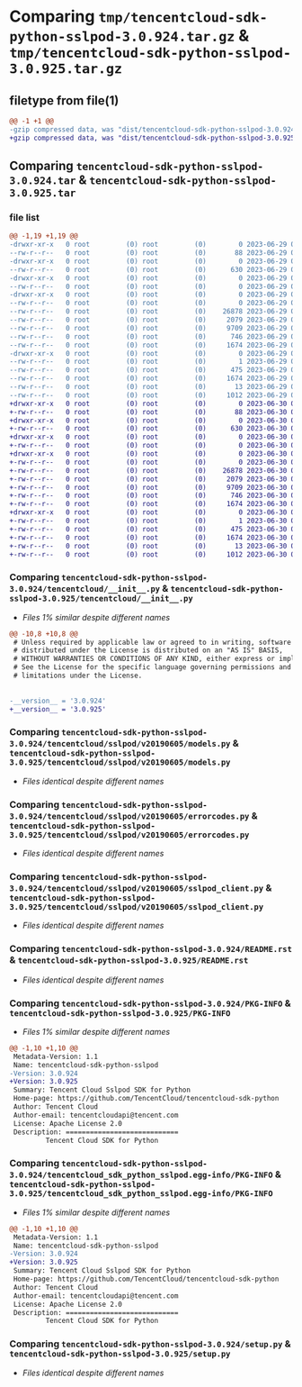 # Comparing `tmp/tencentcloud-sdk-python-sslpod-3.0.924.tar.gz` & `tmp/tencentcloud-sdk-python-sslpod-3.0.925.tar.gz`

## filetype from file(1)

```diff
@@ -1 +1 @@
-gzip compressed data, was "dist/tencentcloud-sdk-python-sslpod-3.0.924.tar", last modified: Thu Jun 29 00:41:43 2023, max compression
+gzip compressed data, was "dist/tencentcloud-sdk-python-sslpod-3.0.925.tar", last modified: Fri Jun 30 02:21:23 2023, max compression
```

## Comparing `tencentcloud-sdk-python-sslpod-3.0.924.tar` & `tencentcloud-sdk-python-sslpod-3.0.925.tar`

### file list

```diff
@@ -1,19 +1,19 @@
-drwxr-xr-x   0 root         (0) root         (0)        0 2023-06-29 00:41:43.000000 tencentcloud-sdk-python-sslpod-3.0.924/
--rw-r--r--   0 root         (0) root         (0)       88 2023-06-29 00:41:43.000000 tencentcloud-sdk-python-sslpod-3.0.924/setup.cfg
-drwxr-xr-x   0 root         (0) root         (0)        0 2023-06-29 00:41:43.000000 tencentcloud-sdk-python-sslpod-3.0.924/tencentcloud/
--rw-r--r--   0 root         (0) root         (0)      630 2023-06-29 00:41:43.000000 tencentcloud-sdk-python-sslpod-3.0.924/tencentcloud/__init__.py
-drwxr-xr-x   0 root         (0) root         (0)        0 2023-06-29 00:41:43.000000 tencentcloud-sdk-python-sslpod-3.0.924/tencentcloud/sslpod/
--rw-r--r--   0 root         (0) root         (0)        0 2023-06-29 00:41:43.000000 tencentcloud-sdk-python-sslpod-3.0.924/tencentcloud/sslpod/__init__.py
-drwxr-xr-x   0 root         (0) root         (0)        0 2023-06-29 00:41:43.000000 tencentcloud-sdk-python-sslpod-3.0.924/tencentcloud/sslpod/v20190605/
--rw-r--r--   0 root         (0) root         (0)        0 2023-06-29 00:41:43.000000 tencentcloud-sdk-python-sslpod-3.0.924/tencentcloud/sslpod/v20190605/__init__.py
--rw-r--r--   0 root         (0) root         (0)    26878 2023-06-29 00:41:43.000000 tencentcloud-sdk-python-sslpod-3.0.924/tencentcloud/sslpod/v20190605/models.py
--rw-r--r--   0 root         (0) root         (0)     2079 2023-06-29 00:41:43.000000 tencentcloud-sdk-python-sslpod-3.0.924/tencentcloud/sslpod/v20190605/errorcodes.py
--rw-r--r--   0 root         (0) root         (0)     9709 2023-06-29 00:41:43.000000 tencentcloud-sdk-python-sslpod-3.0.924/tencentcloud/sslpod/v20190605/sslpod_client.py
--rw-r--r--   0 root         (0) root         (0)      746 2023-06-29 00:41:43.000000 tencentcloud-sdk-python-sslpod-3.0.924/README.rst
--rw-r--r--   0 root         (0) root         (0)     1674 2023-06-29 00:41:43.000000 tencentcloud-sdk-python-sslpod-3.0.924/PKG-INFO
-drwxr-xr-x   0 root         (0) root         (0)        0 2023-06-29 00:41:43.000000 tencentcloud-sdk-python-sslpod-3.0.924/tencentcloud_sdk_python_sslpod.egg-info/
--rw-r--r--   0 root         (0) root         (0)        1 2023-06-29 00:41:43.000000 tencentcloud-sdk-python-sslpod-3.0.924/tencentcloud_sdk_python_sslpod.egg-info/dependency_links.txt
--rw-r--r--   0 root         (0) root         (0)      475 2023-06-29 00:41:43.000000 tencentcloud-sdk-python-sslpod-3.0.924/tencentcloud_sdk_python_sslpod.egg-info/SOURCES.txt
--rw-r--r--   0 root         (0) root         (0)     1674 2023-06-29 00:41:43.000000 tencentcloud-sdk-python-sslpod-3.0.924/tencentcloud_sdk_python_sslpod.egg-info/PKG-INFO
--rw-r--r--   0 root         (0) root         (0)       13 2023-06-29 00:41:43.000000 tencentcloud-sdk-python-sslpod-3.0.924/tencentcloud_sdk_python_sslpod.egg-info/top_level.txt
--rw-r--r--   0 root         (0) root         (0)     1012 2023-06-29 00:41:43.000000 tencentcloud-sdk-python-sslpod-3.0.924/setup.py
+drwxr-xr-x   0 root         (0) root         (0)        0 2023-06-30 02:21:23.000000 tencentcloud-sdk-python-sslpod-3.0.925/
+-rw-r--r--   0 root         (0) root         (0)       88 2023-06-30 02:21:23.000000 tencentcloud-sdk-python-sslpod-3.0.925/setup.cfg
+drwxr-xr-x   0 root         (0) root         (0)        0 2023-06-30 02:21:23.000000 tencentcloud-sdk-python-sslpod-3.0.925/tencentcloud/
+-rw-r--r--   0 root         (0) root         (0)      630 2023-06-30 02:21:23.000000 tencentcloud-sdk-python-sslpod-3.0.925/tencentcloud/__init__.py
+drwxr-xr-x   0 root         (0) root         (0)        0 2023-06-30 02:21:23.000000 tencentcloud-sdk-python-sslpod-3.0.925/tencentcloud/sslpod/
+-rw-r--r--   0 root         (0) root         (0)        0 2023-06-30 02:21:23.000000 tencentcloud-sdk-python-sslpod-3.0.925/tencentcloud/sslpod/__init__.py
+drwxr-xr-x   0 root         (0) root         (0)        0 2023-06-30 02:21:23.000000 tencentcloud-sdk-python-sslpod-3.0.925/tencentcloud/sslpod/v20190605/
+-rw-r--r--   0 root         (0) root         (0)        0 2023-06-30 02:21:23.000000 tencentcloud-sdk-python-sslpod-3.0.925/tencentcloud/sslpod/v20190605/__init__.py
+-rw-r--r--   0 root         (0) root         (0)    26878 2023-06-30 02:21:23.000000 tencentcloud-sdk-python-sslpod-3.0.925/tencentcloud/sslpod/v20190605/models.py
+-rw-r--r--   0 root         (0) root         (0)     2079 2023-06-30 02:21:23.000000 tencentcloud-sdk-python-sslpod-3.0.925/tencentcloud/sslpod/v20190605/errorcodes.py
+-rw-r--r--   0 root         (0) root         (0)     9709 2023-06-30 02:21:23.000000 tencentcloud-sdk-python-sslpod-3.0.925/tencentcloud/sslpod/v20190605/sslpod_client.py
+-rw-r--r--   0 root         (0) root         (0)      746 2023-06-30 02:21:23.000000 tencentcloud-sdk-python-sslpod-3.0.925/README.rst
+-rw-r--r--   0 root         (0) root         (0)     1674 2023-06-30 02:21:23.000000 tencentcloud-sdk-python-sslpod-3.0.925/PKG-INFO
+drwxr-xr-x   0 root         (0) root         (0)        0 2023-06-30 02:21:23.000000 tencentcloud-sdk-python-sslpod-3.0.925/tencentcloud_sdk_python_sslpod.egg-info/
+-rw-r--r--   0 root         (0) root         (0)        1 2023-06-30 02:21:23.000000 tencentcloud-sdk-python-sslpod-3.0.925/tencentcloud_sdk_python_sslpod.egg-info/dependency_links.txt
+-rw-r--r--   0 root         (0) root         (0)      475 2023-06-30 02:21:23.000000 tencentcloud-sdk-python-sslpod-3.0.925/tencentcloud_sdk_python_sslpod.egg-info/SOURCES.txt
+-rw-r--r--   0 root         (0) root         (0)     1674 2023-06-30 02:21:23.000000 tencentcloud-sdk-python-sslpod-3.0.925/tencentcloud_sdk_python_sslpod.egg-info/PKG-INFO
+-rw-r--r--   0 root         (0) root         (0)       13 2023-06-30 02:21:23.000000 tencentcloud-sdk-python-sslpod-3.0.925/tencentcloud_sdk_python_sslpod.egg-info/top_level.txt
+-rw-r--r--   0 root         (0) root         (0)     1012 2023-06-30 02:21:23.000000 tencentcloud-sdk-python-sslpod-3.0.925/setup.py
```

### Comparing `tencentcloud-sdk-python-sslpod-3.0.924/tencentcloud/__init__.py` & `tencentcloud-sdk-python-sslpod-3.0.925/tencentcloud/__init__.py`

 * *Files 1% similar despite different names*

```diff
@@ -10,8 +10,8 @@
 # Unless required by applicable law or agreed to in writing, software
 # distributed under the License is distributed on an "AS IS" BASIS,
 # WITHOUT WARRANTIES OR CONDITIONS OF ANY KIND, either express or implied.
 # See the License for the specific language governing permissions and
 # limitations under the License.
 
 
-__version__ = '3.0.924'
+__version__ = '3.0.925'
```

### Comparing `tencentcloud-sdk-python-sslpod-3.0.924/tencentcloud/sslpod/v20190605/models.py` & `tencentcloud-sdk-python-sslpod-3.0.925/tencentcloud/sslpod/v20190605/models.py`

 * *Files identical despite different names*

### Comparing `tencentcloud-sdk-python-sslpod-3.0.924/tencentcloud/sslpod/v20190605/errorcodes.py` & `tencentcloud-sdk-python-sslpod-3.0.925/tencentcloud/sslpod/v20190605/errorcodes.py`

 * *Files identical despite different names*

### Comparing `tencentcloud-sdk-python-sslpod-3.0.924/tencentcloud/sslpod/v20190605/sslpod_client.py` & `tencentcloud-sdk-python-sslpod-3.0.925/tencentcloud/sslpod/v20190605/sslpod_client.py`

 * *Files identical despite different names*

### Comparing `tencentcloud-sdk-python-sslpod-3.0.924/README.rst` & `tencentcloud-sdk-python-sslpod-3.0.925/README.rst`

 * *Files identical despite different names*

### Comparing `tencentcloud-sdk-python-sslpod-3.0.924/PKG-INFO` & `tencentcloud-sdk-python-sslpod-3.0.925/PKG-INFO`

 * *Files 1% similar despite different names*

```diff
@@ -1,10 +1,10 @@
 Metadata-Version: 1.1
 Name: tencentcloud-sdk-python-sslpod
-Version: 3.0.924
+Version: 3.0.925
 Summary: Tencent Cloud Sslpod SDK for Python
 Home-page: https://github.com/TencentCloud/tencentcloud-sdk-python
 Author: Tencent Cloud
 Author-email: tencentcloudapi@tencent.com
 License: Apache License 2.0
 Description: ============================
         Tencent Cloud SDK for Python
```

### Comparing `tencentcloud-sdk-python-sslpod-3.0.924/tencentcloud_sdk_python_sslpod.egg-info/PKG-INFO` & `tencentcloud-sdk-python-sslpod-3.0.925/tencentcloud_sdk_python_sslpod.egg-info/PKG-INFO`

 * *Files 1% similar despite different names*

```diff
@@ -1,10 +1,10 @@
 Metadata-Version: 1.1
 Name: tencentcloud-sdk-python-sslpod
-Version: 3.0.924
+Version: 3.0.925
 Summary: Tencent Cloud Sslpod SDK for Python
 Home-page: https://github.com/TencentCloud/tencentcloud-sdk-python
 Author: Tencent Cloud
 Author-email: tencentcloudapi@tencent.com
 License: Apache License 2.0
 Description: ============================
         Tencent Cloud SDK for Python
```

### Comparing `tencentcloud-sdk-python-sslpod-3.0.924/setup.py` & `tencentcloud-sdk-python-sslpod-3.0.925/setup.py`

 * *Files identical despite different names*

